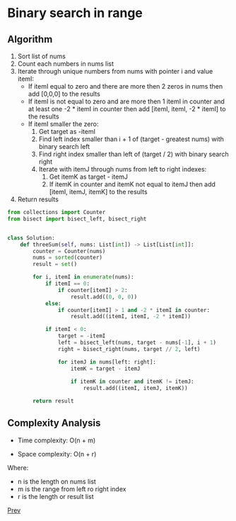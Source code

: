# Binary search in range

## Algorithm

1. Sort list of nums
2. Count each numbers in nums list
3. Iterate through unique numbers from nums with pointer i and value itemI:
    * If itemI equal to zero and there are more then 2 zeros in nums then add [0,0,0] to the results
    * If itemI is not equal to zero and are more then 1 itemI in counter and at least one -2 * itemI in counter 
    then add [itemI, itemI, -2 * itemI] to the results
    * If itemI smaller the zero:
        1. Get target as -itemI
        2. Find left index smaller than i + 1 of (target - greatest nums) with binary search left
        3. Find right index smaller than left of (target / 2) with binary search right
        4. Iterate with itemJ through nums from left to right indexes:
            1. Get itemK as target - itemJ
            2. If itemK in counter and itemK not equal to itemJ then add [itemI, itemJ, itemK] to the results
4. Return results
        

```python
from collections import Counter
from bisect import bisect_left, bisect_right


class Solution:
    def threeSum(self, nums: List[int]) -> List[List[int]]:
        counter = Counter(nums)
        nums = sorted(counter)
        result = set()

        for i, itemI in enumerate(nums):
            if itemI == 0:
                if counter[itemI] > 2:
                    result.add((0, 0, 0))
            else:
                if counter[itemI] > 1 and -2 * itemI in counter:
                    result.add((itemI, itemI, -2 * itemI))

            if itemI < 0:
                target = -itemI
                left = bisect_left(nums, target - nums[-1], i + 1)
                right = bisect_right(nums, target // 2, left)

                for itemJ in nums[left: right]:
                    itemK = target - itemJ
                    
                    if itemK in counter and itemK != itemJ:
                        result.add((itemI, itemJ, itemK))

        return result
```

## Complexity Analysis

* Time complexity: O(n + m)

* Space complexity: O(n + r)

Where: 
 * n is the length on nums list
 * m is the range from left ro right index
 * r is the length or result list
 
[Prev](solution5.md)
 